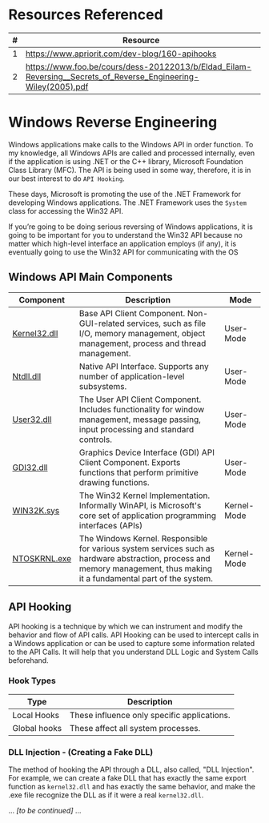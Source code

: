 # Resources Referenced
| # | Resource |
| --- | --- |
| 1 | https://www.apriorit.com/dev-blog/160-apihooks |
| 2 | https://www.foo.be/cours/dess-20122013/b/Eldad_Eilam-Reversing__Secrets_of_Reverse_Engineering-Wiley(2005).pdf |

# Windows Reverse Engineering
Windows applications make calls to the Windows API in order function.  To my knowledge, all Windows APIs are called and processed internally, even if the application is using .NET or the C++ library, Microsoft Foundation Class Library (MFC).  The API is being used in some way, therefore, it is in our best interest to do `API Hooking`.  

These days, Microsoft is promoting the use of the .NET Framework for developing Windows applications. The .NET Framework uses the `System` class for accessing the Win32 API.

If you’re going to be doing serious reversing of Windows applications, it is going to be important for you to understand the Win32 API because no matter which high-level interface an application employs (if any), it is eventually going to use the Win32 API for communicating with the OS

## Windows API Main Components
| Component | Description | Mode |
| --- | --- | --- |
| [Kernel32.dll](https://en.wikipedia.org/wiki/Microsoft_Windows_library_files#KERNEL32.DLL) | Base API Client Component. Non-GUI-related services, such as file I/O, memory management, object management, process and thread management. | User-Mode |
| [Ntdll.dll](https://en.wikipedia.org/wiki/Microsoft_Windows_library_files#NTDLL.DLL) | Native API Interface. Supports any number of application-level subsystems. | User-Mode |
| [User32.dll](https://en.wikipedia.org/wiki/Microsoft_Windows_library_files#USER32.DLL) | The User API Client Component. Includes functionality for window management, message passing, input processing and standard controls. | User-Mode |
| [GDI32.dll](https://en.wikipedia.org/wiki/Microsoft_Windows_library_files#GDI32.DLL) | Graphics Device Interface (GDI) API Client Component. Exports functions that perform primitive drawing functions. | User-Mode |
| [WIN32K.sys](https://en.wikipedia.org/wiki/Windows_API) | The Win32 Kernel Implementation.  Informally WinAPI, is Microsoft's core set of application programming interfaces (APIs) | Kernel-Mode |
| [NTOSKRNL.exe](https://en.wikipedia.org/wiki/Ntoskrnl.exe) | The Windows Kernel. Responsible for various system services such as hardware abstraction, process and memory management, thus making it a fundamental part of the system. | Kernel-Mode |


## API Hooking
API hooking is a technique by which we can instrument and modify the behavior and flow of API calls. API Hooking can be used to intercept calls in a Windows application or can be used to capture some information related to the API Calls.  It will help that you understand DLL Logic and System Calls beforehand.

### Hook Types
| Type | Description |
| --- | --- |
| Local Hooks | These influence only specific applications. |
| Global hooks | These affect all system processes. |

### DLL Injection - (Creating a Fake DLL)
The method of hooking the API through a DLL, also called, "DLL Injection".  For example, we can create a fake DLL that has exactly the same export function as `kernel32.dll` and has exactly the same behavior, and make the .exe file recognize the DLL as if it were a real `kernel32.dll`.

... *[to be continued]* ...
